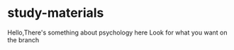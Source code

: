 # study-materials
Hello,There's something about psychology here
Look for what you want on the branch
